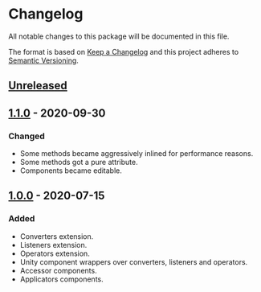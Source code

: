 # Changelog

All notable changes to this package will be documented in this file.

The format is based on [Keep a Changelog](http://keepachangelog.com/en/1.0.0/)
and this project adheres to [Semantic Versioning](http://semver.org/spec/v2.0.0.html).

## [Unreleased]

## [1.1.0] - 2020-09-30

### Changed

- Some methods became aggressively inlined for performance reasons.
- Some methods got a pure attribute.
- Components became editable.

## [1.0.0] - 2020-07-15

### Added

- Converters extension.
- Listeners extension.
- Operators extension.
- Unity component wrappers over converters, listeners and operators.
- Accessor components.
- Applicators components.

[unreleased]: https://github.com/ZorPastaman/Event-Based-Blackboard-Extensions/compare/v1.1.0...HEAD
[1.1.0]: https://github.com/ZorPastaman/Event-Based-Blackboard-Extensions/releases/tag/v1.1.0
[1.0.0]: https://github.com/ZorPastaman/Event-Based-Blackboard-Extensions/releases/tag/v1.0.0
